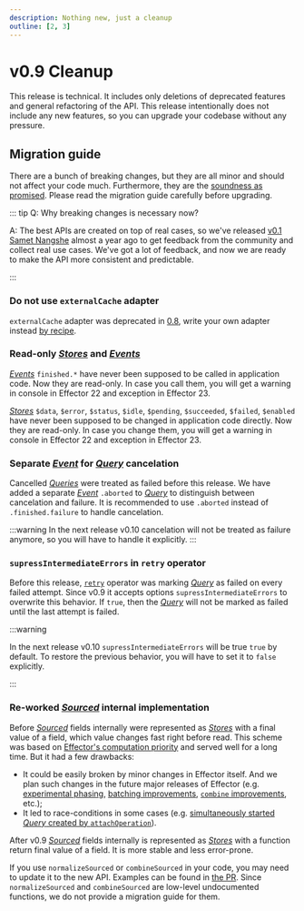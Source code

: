 ```yaml
---
description: Nothing new, just a cleanup
outline: [2, 3]
---
```


# v0.9 Cleanup

This release is technical. It includes only deletions of deprecated features and general refactoring of the API. This release intentionally does not include any new features, so you can upgrade your codebase without any pressure.

## Migration guide

There are a bunch of breaking changes, but they are all minor and should not affect your code much. Furthermore, they are the [soundness as promised](/statements/releases). Please read the migration guide carefully before upgrading.

::: tip Q: Why breaking changes is necessary now?

A: The best APIs are created on top of real cases, so we've released [v0.1 Samet Nangshe](/releases/0-1) almost a year ago to get feedback from the community and collect real use cases. We've got a lot of feedback, and now we are ready to make the API more consistent and predictable.

:::

### Do not use `externalCache` adapter

`externalCache` adapter was deprecated in [0.8](/releases/0-8), write your own adapter instead [by recipe](/recipes/server_cache).

### Read-only [_Stores_](https://effector.dev/en/api/effector/store/) and [_Events_](https://effector.dev/en/api/effector/event/)

[_Events_](https://effector.dev/en/api/effector/event/) `finished.*` have never been supposed to be called in application code. Now they are read-only. In case you call them, you will get a warning in console in Effector 22 and exception in Effector 23.

[_Stores_](https://effector.dev/en/api/effector/store/) `$data`, `$error`, `$status`, `$idle`, `$pending`, `$succeeded`, `$failed`, `$enabled` have never been supposed to be changed in application code directly. Now they are read-only. In case you change them, you will get a warning in console in Effector 22 and exception in Effector 23.

### Separate [_Event_](https://effector.dev/en/api/effector/event/) for [_Query_](/api/primitives/query) cancelation

Cancelled [_Queries_](/api/primitives/query) were treated as failed before this release. We have added a separate [_Event_](https://effector.dev/en/api/effector/event/) `.aborted` to [_Query_](/api/primitives/query) to distinguish between cancelation and failure. It is recommended to use `.aborted` instead of `.finished.failure` to handle cancelation.

:::warning
In the next release v0.10 cancelation will not be treated as failure anymore, so you will have to handle it explicitly.
:::

### `supressIntermediateErrors` in `retry` operator

Before this release, [`retry`](/api/operators/retry) operator was marking [_Query_](/api/primitives/query) as failed on every failed attempt. Since v0.9 it accepts options `supressIntermediateErrors` to overwrite this behavior. If `true`, then the [_Query_](/api/primitives/query) will not be marked as failed until the last attempt is failed.

:::warning

In the next release v0.10 `supressIntermediateErrors` will be true `true` by default. To restore the previous behavior, you will have to set it to `false` explicitly.

:::

### Re-worked [_Sourced_](/api/primitives/sourced) internal implementation

Before [_Sourced_](/api/primitives/sourced) fields internally were represented as [_Stores_](https://effector.dev/en/api/effector/store/) with a final value of a field, which value changes fast right before read. This scheme was based on [Effector's computation priority](https://effector.dev/en/explanation/computation-priority/) and served well for a long time. But it had a few drawbacks:

- It could be easily broken by minor changes in Effector itself. And we plan such changes in the future major releases of Effector (e.g. [experimental phasing](https://github.com/effector/effector/pull/958), [batching improvements](https://github.com/effector/effector/pull/922), [`combine` improvements](https://github.com/effector/effector/pull/916), etc.);
- It led to race-conditions in some cases (e.g. [simultaneously started _Query_ created by `attachOperation`](https://github.com/igorkamyshev/farfetched/issues/327)).

After v0.9 [_Sourced_](/api/primitives/sourced) fields internally is represented as [_Stores_](https://effector.dev/en/api/effector/store/) with a function return final value of a field. It is more stable and less error-prone.

If you use `normalizeSourced` or `combineSourced` in your code, you may need to update it to the new API. Examples can be found in [the PR](https://github.com/igorkamyshev/farfetched/pull/354). Since `normalizeSourced` and `combineSourced` are low-level undocumented functions, we do not provide a migration guide for them.

<!--@include: ./0-9.changelog.md-->
